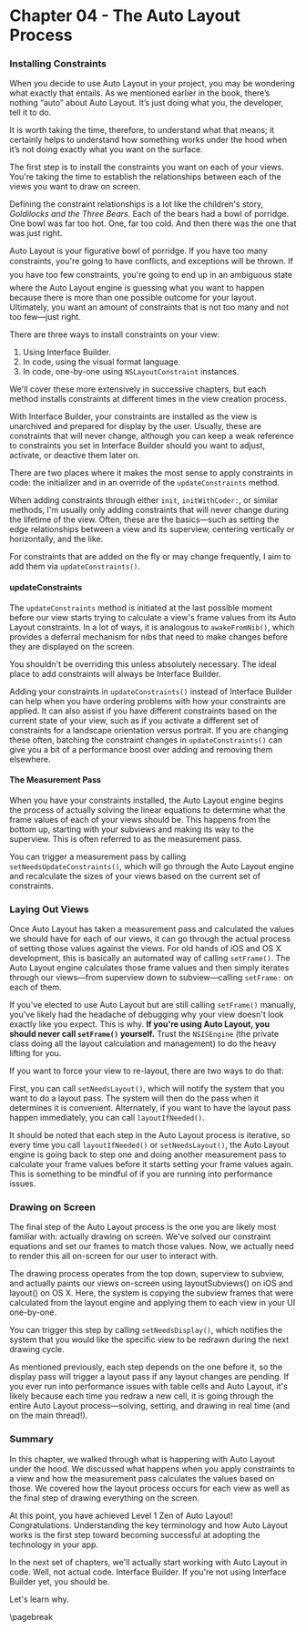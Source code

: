 
Chapter 04 - The Auto Layout Process
====================================

### Installing Constraints

When you decide to use Auto Layout in your project, you may be wondering what exactly that entails. As we mentioned earlier in the book, there’s nothing “auto” about Auto Layout. It’s just doing what you, the developer, tell it to do.

It is worth taking the time, therefore, to understand what that means; it certainly helps to understand how something works under the hood when it’s not doing exactly what you want on the surface.

The first step is to install the constraints you want on each of your views. You're taking the time to establish the relationships between each of the views you want to draw on screen.

Defining the constraint relationships is a lot like the children's story, *Goldilocks and the Three Bears.* Each of the bears had a bowl of porridge. One bowl was far too hot. One, far too cold. And then there was the one that was just right.

Auto Layout is your figurative bowl of porridge. If you have too many constraints, you're going to have conflicts, and exceptions will be thrown. If you have too few constraints, you're going to end up in an ambiguous state where the Auto Layout engine is guessing what you want to happen because there is more than one possible outcome for your layout. Ultimately, you want an amount of constraints that is not too many and not too few—just right.

There are three ways to install constraints on your view:

1.  Using Interface Builder.
2.  In code, using the visual format language.
3.  In code, one-by-one using `NSLayoutConstraint` instances.

We'll cover these more extensively in successive chapters, but each method installs constraints at different times in the view creation process.

With Interface Builder, your constraints are installed as the view is unarchived and prepared for display by the user. Usually, these are constraints that will never change, although you can keep a weak reference to constraints you set in Interface Builder should you want to adjust, activate, or deactive them later on.

There are two places where it makes the most sense to apply constraints in code: the initializer and in an override of the `updateConstraints` method.

When adding constraints through either `init`, `initWithCoder:`, or similar methods, I'm usually only adding constraints that will never change during the lifetime of the view. Often, these are the basics—such as setting the edge relationships between a view and its superview, centering vertically or horizontally, and the like.

For constraints that are added on the fly or may change frequently, I aim to add them via `updateConstraints()`.

#### updateConstraints

The `updateConstraints` method is initiated at the last possible moment before our view starts trying to calculate a view's frame values from its Auto Layout constraints. In a lot of ways, it is analogous to `awakeFromNib()`, which provides a deferral mechanism for nibs that need to make changes before they are displayed on the screen.

You shouldn't be overriding this unless absolutely necessary. The ideal place to add constraints will always be Interface Builder.

Adding your constraints in `updateConstraints()` instead of Interface Builder can help when you have ordering problems with how your constraints are applied. It can also assist if you have different constraints based on the current state of your view, such as if you activate a different set of constraints for a landscape orientation versus portrait. If you are changing these often, batching the constraint changes in `updateConstraints()` can give you a bit of a performance boost over adding and removing them elsewhere.

#### The Measurement Pass

When you have your constraints installed, the Auto Layout engine begins the process of actually solving the linear equations to determine what the frame values of each of your views should be. This happens from the bottom up, starting with your subviews and making its way to the superview. This is often referred to as the measurement pass.

You can trigger a measurement pass by calling `setNeedsUpdateConstraints()`, which will go through the Auto Layout engine and recalculate the sizes of your views based on the current set of constraints.

### Laying Out Views

Once Auto Layout has taken a measurement pass and calculated the values we should have for each of our views, it can go through the actual process of setting those values against the views. For old hands of iOS and OS X development, this is basically an automated way of calling `setFrame()`. The Auto Layout engine calculates those frame values and then simply iterates through our views—from superview down to subview—calling `setFrame:` on each of them.

If you've elected to use Auto Layout but are still calling `setFrame()` manually, you've likely had the headache of debugging why your view doesn't look exactly like you expect. This is why. **If you're using Auto Layout, you should never call `setFrame()` yourself.** Trust the `NSISEngine` (the private class doing all the layout calculation and management) to do the heavy lifting for you.

If you want to force your view to re-layout, there are two ways to do that:

First, you can call `setNeedsLayout()`, which will notify the system that you want to do a layout pass. The system will then do the pass when it determines it is convenient. Alternately, if you want to have the layout pass happen immediately, you can call `layoutIfNeeded()`.

It should be noted that each step in the Auto Layout process is iterative, so every time you call `layoutIfNeeded()` or `setNeedsLayout()`, the Auto Layout engine is going back to step one and doing another measurement pass to calculate your frame values before it starts setting your frame values again. This is something to be mindful of if you are running into performance issues.

### Drawing on Screen

The final step of the Auto Layout process is the one you are likely most familiar with: actually drawing on screen. We've solved our constraint equations and set our frames to match those values. Now, we actually need to render this all on-screen for our user to interact with.

The drawing process operates from the top down, superview to subview, and actually paints our views on-screen using layoutSubviews() on iOS and layout() on OS X. Here, the system is copying the subview frames that were calculated from the layout engine and applying them to each view in your UI one-by-one.

You can trigger this step by calling `setNeedsDisplay()`, which notifies the system that you would like the specific view to be redrawn during the next drawing cycle.

As mentioned previously, each step depends on the one before it, so the display pass will trigger a layout pass if any layout changes are pending. If you ever run into performance issues with table cells and Auto Layout, it's likely because each time you redraw a new cell, it is going through the entire Auto Layout process—solving, setting, and drawing in real time (and on the main thread!).

### Summary

In this chapter, we walked through what is happening with Auto Layout under the hood. We discussed what happens when you apply constraints to a view and how the measurement pass calculates the values based on those. We covered how the layout process occurs for each view as well as the final step of drawing everything on the screen.

At this point, you have achieved Level 1 Zen of Auto Layout! Congratulations. Understanding the key terminology and how Auto Layout works is the first step toward becoming successful at adopting the technology in your app.

In the next set of chapters, we'll actually start working with Auto Layout in code. Well, not actual code. Interface Builder. If you're not using Interface Builder yet, you should be.

Let's learn why.

\pagebreak
